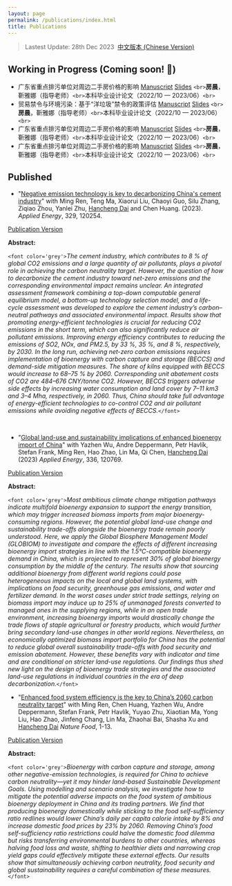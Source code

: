 ```yaml
---
layout: page
permalink: /publications/index.html
title: Publications
---
```

> Lastest Update: 28th Dec 2023&nbsp;  [中文版本 (Chinese Version)](https://charlie-pku.github.io/file/publications-zh/)

## Working in Progress (Coming soon! 🚀)

- 广东省重点排污单位对周边二手房价格的影响 [Manuscript](https://charlie-pku.github.io/mypaper/Working_Papers/pollution_perception_slides_2023.pdf) [Slides](https://charlie-pku.github.io/mypaper/Working_Papers/pollution_perception_2023.pdf) `<br>`**房晨**，靳雅娜（指导老师）`<br>`本科毕业设计论文（2022/10 — 2023/06）`<br>`
- 贸易禁令与环境污染：基于“洋垃圾”禁令的政策评估 [Manuscript](https://charlie-pku.github.io/mypaper/Working_Papers/pollution_perception_slides_2023.pdf) [Slides](https://charlie-pku.github.io/mypaper/Working_Papers/pollution_perception_2023.pdf) `<br>`**房晨**，靳雅娜（指导老师）`<br>`本科毕业设计论文（2022/10 — 2023/06）`<br>`
- 广东省重点排污单位对周边二手房价格的影响 [Manuscript](https://charlie-pku.github.io/mypaper/Working_Papers/pollution_perception_slides_2023.pdf) [Slides](https://charlie-pku.github.io/mypaper/Working_Papers/pollution_perception_2023.pdf) `<br>`**房晨**，靳雅娜（指导老师）`<br>`本科毕业设计论文（2022/10 — 2023/06）`<br>`
- 广东省重点排污单位对周边二手房价格的影响 [Manuscript](https://charlie-pku.github.io/mypaper/Working_Papers/pollution_perception_slides_2023.pdf) [Slides](https://charlie-pku.github.io/mypaper/Working_Papers/pollution_perception_2023.pdf) `<br>`**房晨**，靳雅娜（指导老师）`<br>`本科毕业设计论文（2022/10 — 2023/06）`<br>`

## Published

- "[Negative emission technology is key to decarbonizing China&#39;s cement industry](https://doi.org/10.1016/j.apenergy.2022.120254)" with Ming Ren, Teng Ma, Xiaorui Liu, Chaoyi Guo, Silu Zhang, Ziqiao Zhou, Yanlei Zhu, [Hancheng Dai](http://scholar.pku.edu.cn/hanchengdai/home) and Chen Huang. (2023).  *Applied Energy*, 329, 120254.

[Publication Version](https://charlie-pku.github.io/mypaper/Published_Thesis/cement_2023.pdf)

**Abstract:**

`<font color='grey'>`*The cement industry, which contributes to 8 % of global CO2 emissions and a large quantity of air pollutants, plays a pivotal role in achieving the carbon neutrality target. However, the question of how to decarbonize the cement industry toward net-zero emissions and the corresponding environmental impact remains unclear. An integrated assessment framework combining a top-down computable general equilibrium model, a bottom-up technology selection model, and a life-cycle assessment was developed to explore the cement industry’s carbon–neutral pathways and associated environmental impact. Results show that promoting energy-efficient technologies is crucial for reducing CO2 emissions in the short term, which can also significantly reduce air pollutant emissions. Improving energy efficiency contributes to reducing the emissions of SO2, NOx, and PM2.5, by 33 %, 35 %, and 8 %, respectively, by 2030. In the long run, achieving net-zero carbon emissions requires implementation of bioenergy with carbon capture and storage (BECCS) and demand-side mitigation measures. The share of kilns equipped with BECCS would increase to 68–75 % by 2060. Corresponding unit abatement costs of CO2 are 484–676 CNY/tonne CO2. However, BECCS triggers adverse side effects by increasing water consumption and land cover by 7–11 km3 and 3–4 Mha, respectively, in 2060. Thus, China should take full advantage of energy-efficient technologies to co-control CO2 and air pollutant emissions while avoiding negative effects of BECCS.*`</font>`

<br>

- "[Global land-use and sustainability implications of enhanced bioenergy import of China](https://doi.org/10.1016/j.apenergy.2023.120769)"  with Yazhen Wu, Andre Deppermann, Petr Havlík, Stefan Frank, Ming Ren, Hao Zhao, Lin Ma, Qi Chen, [Hancheng Dai](http://scholar.pku.edu.cn/hanchengdai/home) (2023) *Applied Energy*, 336, 120769.

[Publication Version](https://charlie-pku.github.io/mypaper/Published_Thesis/bioenergy_2023.pdf)

**Abstract:**

`<font color='grey'>`*Most ambitious climate change mitigation pathways indicate multifold bioenergy expansion to support the energy transition, which may trigger increased biomass imports from major bioenergy-consuming regions. However, the potential global land-use change and sustainability trade-offs alongside the bioenergy trade remain poorly understood. Here, we apply the Global Biosphere Management Model (GLOBIOM) to investigate and compare the effects of different increasing bioenergy import strategies in line with the 1.5℃-compatible bioenergy demand in China, which is projected to represent 30% of global bioenergy consumption by the middle of the century. The results show that sourcing additional bioenergy from different world regions could pose heterogeneous impacts on the local and global land systems, with implications on food security, greenhouse gas emissions, and water and fertilizer demand. In the worst cases under strict trade settings, relying on biomass import may induce up to 25% of unmanaged forests converted to managed ones in the supplying regions, while in an open trade environment, increasing bioenergy imports would drastically change the trade flows of staple agricultural or forestry products, which would further bring secondary land-use changes in other world regions. Nevertheless, an economically optimized biomass import portfolio for China has the potential to reduce global overall sustainability trade-offs with food security and emission abatement. However, these benefits vary with indicator and time and are conditional on stricter land-use regulations. Our findings thus shed new light on the design of bioenergy trade strategies and the associated land-use regulations in individual countries in the era of deep decarbonization.*`</font>`

- "[Enhanced food system efficiency is the key to China’s 2060 carbon neutrality target](https://doi.org/10.1038/s43016-023-00790-1)" with Ming Ren, Chen Huang, Yazhen Wu, Andre Deppermann, Stefan Frank, Petr Havlík, Yuyao Zhu, Xiaotian Ma, Yong Liu, Hao Zhao, Jinfeng Chang, Lin Ma, Zhaohai Bai, Shasha Xu and [Hancheng Dai](http://scholar.pku.edu.cn/hanchengdai/home) *Nature Food*, 1-13.

[Publication Version](https://charlie-pku.github.io/mypaper/Published_Thesis/food_2023.pdf)

**Abstract:**

`<font color='grey'>`*Bioenergy with carbon capture and storage, among other negative-emission technologies, is required for China to achieve carbon neutrality—yet it may hinder land-based Sustainable Development Goals. Using modelling and scenario analysis, we investigate how to mitigate the potential adverse impacts on the food system of ambitious bioenergy deployment in China and its trading partners. We find that producing bioenergy domestically while sticking to the food self-sufficiency ratio redlines would lower China’s daily per capita calorie intake by 8% and increase domestic food prices by 23% by 2060. Removing China’s food self-sufficiency ratio restrictions could halve the domestic food dilemma but risks transferring environmental burdens to other countries, whereas halving food loss and waste, shifting to healthier diets and narrowing crop yield gaps could effectively mitigate these external effects. Our results show that simultaneously achieving carbon neutrality, food security and global sustainability requires a careful combination of these measures.*`</font>`

<br>

